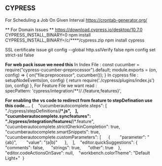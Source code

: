 ## CYPRESS ##

For Scheduling a Job On Given Interval https://crontab-generator.org/

** For Domain Issues **
https://download.cypress.io/desktop/10.7.0
CYPRESS_INSTALL_BINARY=0 npm install
CYPRESS_INSTALL_BINARY=/c/****/cypress.zip npm install cypress

SSL certificate issue
git config --global http.sslVerify false
npm config set strict-ssl false

**For web pack issue we need this**
In Index File :
const cucumber = require("cypress-cucumber-preprocessor").default;
  module.exports = (on, config) => {
    on("file:preprocessor", cucumber());
    }
In cypress file :
setupNodeEvents(on, config) {
      return require('./cypress/plugins/index.js')(on, config)
    },
For Feature File we want read :    
specPattern: 'cypress/integration/**/*/*.{feature,features}',


**For enabling the vs code to redirect from feature to stepDefination use this code....**
{    "cucumberautocomplete.steps": [      "./cypress/stepDefinitions/**/*.js",    ],    "cucumberautocomplete.syncfeatures": "./cypress/integration/features/**/*.feature",    "cucumberautocomplete.strictGherkinCompletion": true,    "cucumberautocomplete.smartSnippets": true,    "cucumberautocomplete.customParameters": [      {        "parameter": "{ab}",        "value": "(a|b)"      },    ],    "editor.quickSuggestions": {      "comments": false,      "strings": true,      "other": true    },    "editor.codeActionsOnSave": null,    "workbench.colorTheme": "Default Light+"  }
    
    
    
